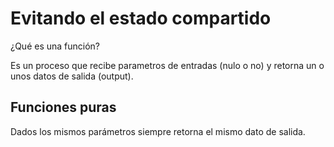 # Evitando el estado compartido

¿Qué es una función?

Es un proceso que recibe parametros de entradas (nulo o no) y retorna un o unos datos de salida (output).

## Funciones puras

Dados los mismos parámetros siempre retorna el mismo dato de salida.